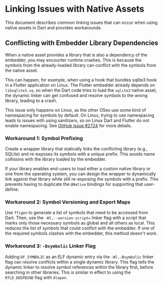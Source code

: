 # Linking Issues with Native Assets

This document describes common linking issues that can occur when using native
assets in Dart and provides workarounds.

## Conflicting with Embedder Library Dependencies

When a native asset provides a library that is also a dependency of the
embedder, you may encounter runtime crashes. This is because the symbols from
the already-loaded library can conflict with the symbols from the native asset. 

This can happen, for example, when using a hook that bundles sqlite3 hook in a
Flutter application on Linux. The Flutter embedder already depends on
`libsqlite3.so`, so when the Dart code tries to load the `sqlite3` native asset,
the dynamic linker can get confused and resolve symbols to the wrong library,
leading to a crash.

This issue only happens on Linux, as the other OSes use some kind of namespacing
for symbols by default. On Linux, trying to use namespacing leads to issues with
using sanitizers, so on Linux Dart and Flutter do not enable namespacing. See
[GitHub issue #2724](https://github.com/dart-lang/native/issues/2724) for more
details.

### Workaround 1: Symbol Prefixing

Create a wrapper library that statically links the conflicting library (e.g.,
SQLite) and re-exposes its symbols with a unique prefix. This avoids name
collisions with the library loaded by the embedder.

If your library enables end-users to load either a custom native library or one
from the operating system, you can design the wrapper to dynamically link
against that library while still re-exposing the symbols with a prefix. This
prevents having to duplicate the `@Native` bindings for supporting that
user-define.

### Workaround 2: Symbol Versioning and Export Maps

Use `ffigen` to generate a list of symbols that need to be accessed from
Dart. Then, use the `-Wl,--version-script=` linker flag with a script that
marks only those necessary symbols as global and all others as local. This
reduces the list of symbols that could conflict with the embedder. If one of the
required symbols clashes with the embedder, this method doesn't work.

### Workaround 3: `-Bsymbolic` Linker Flag

Adding `DF_SYMBOLIC` as an ELF dynamic entry via the `-Wl,-Bsymbolic` linker
flag can resolve conflicts within a single dynamic library. This flag tells
the dynamic linker to resolve symbol references within the library first,
before searching in other libraries. This is similar in effect to using the
`RTLD_DEEPBIND` flag with `dlopen`. 
